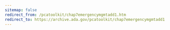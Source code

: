 ```yaml
---
sitemap: false 
redirect_from: /pcatoolkit/chap7emergencymgmtadd1.htm 
redirect_to: https://archive.ada.gov/pcatoolkit/chap7emergencymgmtadd1.htm 
---
```

